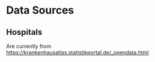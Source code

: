# Data Sources

## Hospitals 

Are currently from https://krankenhausatlas.statistikportal.de/_opendata.html
